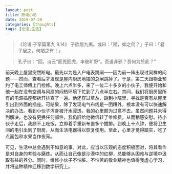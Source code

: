 ```yaml
---
layout: post
title: 断电小记
date: 2019-07-20
categories: [thoughts]
tags: [论语,生活]
---
```


> 《论语·子罕篇第九 9.14》 子欲居九夷。或曰：「陋，如之何？」子曰：「君子居之，何陋之有！」

> 孔子曰：“回，诗云“匪兕匪虎，率彼旷野”。吾道非邪？吾何为於此？”

前天晚上屋里突然断电。最先以为是入户电表跳闸——因为前一阵出现过同样的问题——然而，查看后才发现是屋内厨房地插的总闸跳掉了。于是，第二天跟物业预约了电工师傅上门检修。晚上六点半多，来了一位二十多岁的小伙子，我便开始和他一起在没有空调与风扇的闷热环境下忙到了八点半左右。其间，我们将厨房里所有的电源插座都拆开排查了一遍。他还穿过草丛，跳到小院里，寻找是否有从屋里引出到外面的插座。可结果，除了发现电气布线是一团糟外，根本没有可以快速解决的办法。看到小伙子浑身被汗水浸透，我的心里颇为过意不去。虽然问题并未得到解决，也没有更换任何部件，我仍旧给他微信转了维修费，从而稍感安慰。待小伙子走后，我顾不上吃饭，立即着手重新布置多个插排。到晚上十点钟，便将卫生间的电引出到了厨房，从而生活电器得以恢复使用。至此，心里才觉得踏实，吃了点面包和水果当作夜宵。

可见，生活中总会遇到不如意的事。对此，应当以乐观的态度积极面对，将其看作是对自身的考验与磨炼。从而让自己像是沙漠中的红柳，总能够从困难与逆境中汲取有益的养分。同时，维修小伙子不怕脏、不怕苦的敬业精神也值得我虚心学习，并将这种精神迁移到数学研究上。
